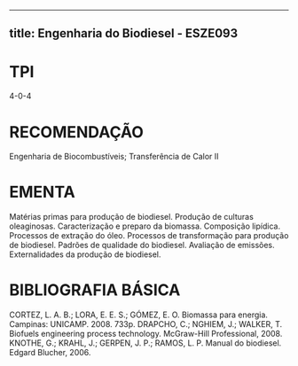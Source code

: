 
---
title: Engenharia do Biodiesel - ESZE093 
---

# TPI

4-0-4

# RECOMENDAÇÃO

Engenharia de Biocombustíveis; Transferência de Calor II

# EMENTA

Matérias primas para produção de biodiesel. Produção de culturas oleaginosas. Caracterização e preparo da biomassa. Composição lipídica. Processos de extração do óleo. Processos de transformação para produção de biodiesel. Padrões de qualidade do biodiesel. Avaliação de emissões. Externalidades da produção de biodiesel.

# BIBLIOGRAFIA BÁSICA

CORTEZ, L. A. B.; LORA, E. E. S.; GÓMEZ, E. O. Biomassa para energia. Campinas: UNICAMP. 2008. 733p.
DRAPCHO, C.; NGHIEM, J.; WALKER, T. Biofuels engineering process technology. McGraw-Hill Professional, 2008.
KNOTHE, G.; KRAHL, J.; GERPEN, J. P.; RAMOS, L. P. Manual do biodiesel. Edgard Blucher, 2006.
        